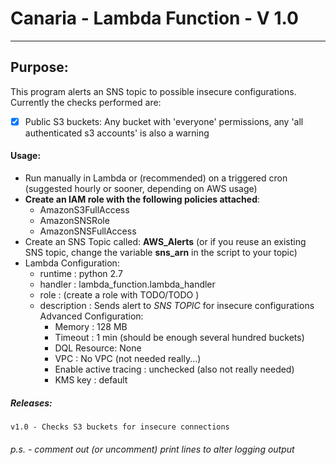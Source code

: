 #   Canaria - Lambda Function - V 1.0
--------------------------------------------------------------------------------
## Purpose:
This program alerts an SNS topic to possible insecure configurations. Currently the checks performed are:
- [x] Public S3 buckets: Any bucket with 'everyone' permissions, any 'all authenticated s3 accounts' is also a warning

#### Usage:
   - Run manually in Lambda or (recommended) on a triggered cron
   (suggested hourly or sooner, depending on AWS usage)
   - **Create an IAM role with the following policies attached**:
      - AmazonS3FullAccess
      - AmazonSNSRole
      - AmazonSNSFullAccess
   - Create an SNS Topic called: **AWS_Alerts** (or if you reuse an existing SNS topic, change the variable **sns_arn** in the script to your topic)
   - Lambda Configuration:
        * runtime : python 2.7
        * handler : lambda_function.lambda_handler
        * role : (create a role with TODO/TODO )
        * description : Sends alert to *SNS TOPIC* for insecure configurations
        Advanced Configuration:
            * Memory : 128 MB
            * Timeout : 1 min (should be enough several hundred buckets)
            * DQL Resource: None
            * VPC : No VPC (not needed really...)
            * Enable active tracing : unchecked (also not really needed)
            * KMS key : default

##### Releases:
    v1.0 - Checks S3 buckets for insecure connections

######  p.s. - comment out (or uncomment) print lines to alter logging output
